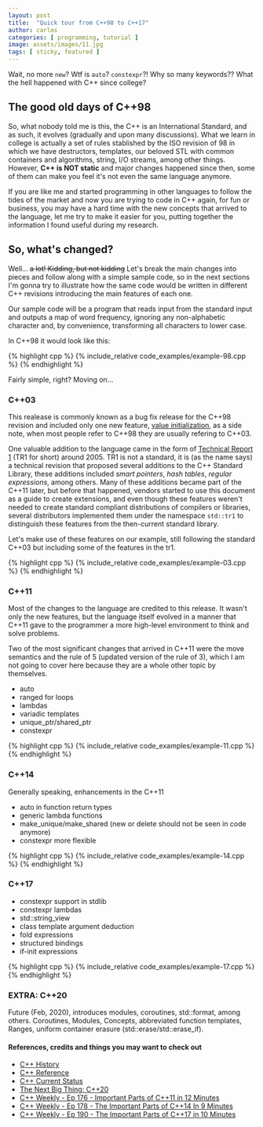 ```yaml
---
layout: post
title:  "Quick tour from C++98 to C++17"
author: carlos
categories: [ programming, tutorial ]
image: assets/images/11.jpg
tags: [ sticky, featured ]
---
```

Wait, no more `new`? Wtf is `auto`? `constexpr`?! Why so many keywords??
What the hell happened with C++ since college?


## The good old days of C++98

So, what nobody told me is this, the C++ is an International Standard, and as such, it evolves (gradually and upon many discussions).
What we learn in college is actually a set of rules stablished by the ISO revision of 98 in which we have destructors, templates,
our beloved STL with common containers and algorithms, string, I/O streams, among other things. However, **C++ is NOT static**
and major changes happened since then, some of them can make you feel it's not even the same language anymore.

If you are like me and started programming in other languages to follow the tides of the market and now you are trying
to code in C++ again, for fun or business, you may have a hard time with the new concepts that arrived to the language,
let me try to make it easier for you, putting together the information I found useful during my research.

## So, what's changed?

Well... ~~a lot! Kidding, but not kidding~~ Let's break the main changes into pieces and follow along with a simple sample code,
so in the next sections I'm gonna try to illustrate how the same code would be written in different C++ revisions
introducing the main features of each one.

Our sample code will be a program that reads input from the standard input and outputs a map of word frequency,
ignoring any non-alphabetic character and, by convenience, transforming all characters to lower case.

In C++98 it would look like this:

{% highlight cpp %}
{% include_relative code_examples/example-98.cpp %}
{% endhighlight %}

Fairly simple, right? Moving on...

### C++03

This realease is commonly known as a bug fix release for the C++98 revision and included only one new feature, 
[value initialization](https://en.cppreference.com/w/cpp/language/value_initialization), as a side note, when most people refer to
C++98 they are usually refering to C++03.

One valuable addition to the language came in the form of [Technical Report 1](https://en.wikipedia.org/wiki/C%2B%2B_Technical_Report_1) (TR1 for short) around 2005.
TR1 is not a standard, it is (as the name says) a technical revision that proposed several additions to the C++ Standard Library, these additions included
_smart pointers_, _hash tables_, _regular expressions_, among others. Many of these additions became part of the C++11 later, but before that happened, vendors started to use
this document as a guide to create extensions, and even though these features weren't needed to create standard compliant distributions of compilers or libraries, several distributors
implemented them under the namespace `std::tr1` to distinguish these features from the then-current standard library.

Let's make use of these features on our example, still following the standard C++03 but including some of the features in the tr1.

{% highlight cpp %}
{% include_relative code_examples/example-03.cpp %}
{% endhighlight %}

### C++11

Most of the changes to the language are credited to this release. It wasn't only the new features, but the language itself
evolved in a manner that C++11 gave to the programmer a more high-level environment to think and solve problems.

Two of the most significant changes that arrived in C++11 were the move semantics and the rule of 5 (updated version of the rule of 3),
which I am not going to cover here because they are a whole other topic by themselves.


- auto
- ranged for loops
- lambdas
- variadic templates
- unique_ptr/shared_ptr
- constexpr

{% highlight cpp %}
{% include_relative code_examples/example-11.cpp %}
{% endhighlight %}

### C++14

Generally speaking, enhancements in the C++11
- auto in function return types
- generic lambda functions
- make_unique/make_shared (new or delete should not be seen in code anymore)
- constexpr more flexible

{% highlight cpp %}
{% include_relative code_examples/example-14.cpp %}
{% endhighlight %}

### C++17

- constexpr support in stdlib
- constexpr lambdas
- std::string_view
- class template argument deduction
- fold expressions
- structured bindings
- if-init expressions

{% highlight cpp %}
{% include_relative code_examples/example-17.cpp %}
{% endhighlight %}

### EXTRA: C++20

Future (Feb, 2020), introduces modules, coroutines, std::format, among others.
Coroutines, Modules, Concepts, abbreviated function templates, Ranges, uniform container erasure (std::erase/std::erase_if).


#### References, credits and things you may want to check out

- [C++ History](https://en.cppreference.com/w/cpp/language/history)
- [C++ Reference](https://en.cppreference.com/w/)
- [C++ Current Status](https://isocpp.org/std/status)
- [The Next Big Thing: C++20](https://www.modernescpp.com/index.php/c-20-an-overview)
- [C++ Weekly - Ep 176 - Important Parts of C++11 in 12 Minutes](https://www.youtube.com/watch?v=D5n6xMUKU3A)
- [C++ Weekly - Ep 178 - The Important Parts of C++14 In 9 Minutes](https://www.youtube.com/watch?v=mXxNvaEdNHI)
- [C++ Weekly - Ep 190 - The Important Parts of C++17 in 10 Minutes](https://www.youtube.com/watch?v=QpFjOlzg1r4)

